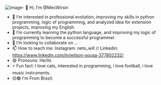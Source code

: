 ![image](https://github.com/MecWirsin/MecWirsin/assets/164537996/a9f5e1e8-7a3b-4716-8934-6cac770bfd07)- 👋 Hi, I’m @MecWirsin
- 👀 I’m interested in professional evolution, improving my skills in python programming, logic of programming, and analyzed idea for extension projects, improving my English.
- 🌱 I’m currently learning the python language, and improving my logic of programming to become a successful programmer.
- 💞️ I’m looking to collaborate on ...
- 📫 How to reach me: Instagram: neto_will // Linkedin: https://www.linkedin.com/in/wilson-sousa-377802232/
- 😄 Pronouns: He/its
- ⚡ Fun fact: I love cats, interested in programming, i love football, i love music instruments.
- 🟡🟢 I'm From Brazil.

<!---
MecWirsin/MecWirsin is a ✨ special ✨ repository because its `README.md` (this file) appears on your GitHub profile.
You can click the Preview link to take a look at your changes.
--->
